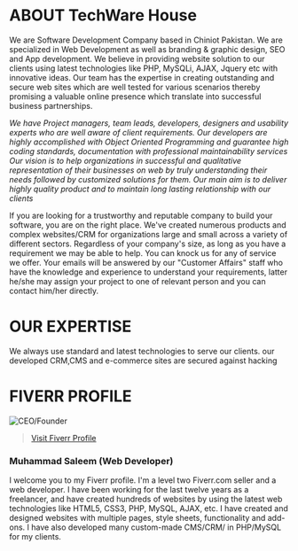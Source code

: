 # ABOUT TechWare House

We are Software Development Company based in Chiniot Pakistan. We are specialized in Web Development as well as branding & graphic design, SEO and App development. We believe in providing website solution to our clients using latest technologies like PHP, MySQLi, AJAX, Jquery etc with innovative ideas. Our team has the expertise in creating outstanding and secure web sites which are well tested for various scenarios thereby promising a valuable online presence which translate into successful business partnerships.

*We have Project managers, team leads, developers, designers and usability experts who are well aware of client requirements. Our developers are highly accomplished with Object Oriented Programming and guarantee high coding standards, documentation with professional maintainability services
Our vision is to help organizations in successful and qualitative representation of their businesses on web by truly understanding their needs followed by customized solutions for them. Our main aim is to deliver highly quality product and to maintain long lasting relationship with our clients*

If you are looking for a trustworthy and reputable company to build your software, you are on the right place. We've created numerous products and complex websites/CRM for organizations large and small across a variety of different sectors. Regardless of your company's size, as long as you have a requirement we may be able to help. You can knock us for any of service we offer. Your emails will be answered by our "Customer Affairs" staff who have the knowledge and experience to understand your requirements, latter he/she may assign your project to one of relevant person and you can contact him/her directly.

# OUR EXPERTISE
We always use standard and latest technologies to serve our clients. our developed CRM,CMS and e-commerce sites are secured against hacking

# FIVERR PROFILE

![CEO/Founder](https://twh360.com/images/fiverr-profile/profile-picture.jpg)

> [Visit Fiverr Profile](https://www.fiverr.com/saleemwebs)

### Muhammad Saleem (Web Developer)

I welcome you to my Fiverr profile. I'm a level two Fiverr.com seller and a web developer. I have been working for the last twelve years as a freelancer, and have created hundreds of websites by using the latest web technologies like HTML5, CSS3, PHP, MySQL, AJAX, etc. I have created and designed websites with multiple pages, style sheets, functionality and add-ons. I have also developed many custom-made CMS/CRM/ in PHP/MySQL for my clients.
